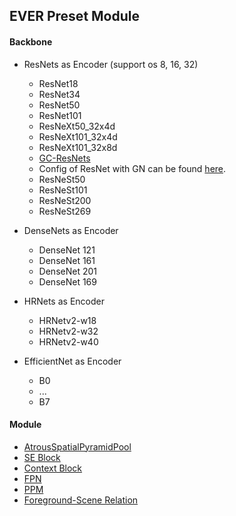 ## EVER Preset Module

#### Backbone
- ResNets as Encoder (support os 8, 16, 32)
    - ResNet18
    - ResNet34
    - ResNet50
    - ResNet101
    - ResNeXt50_32x4d
    - ResNeXt101_32x4d
    - ResNeXt101_32x8d
    - [GC-ResNets](https://arxiv.org/abs/1904.11492)
    - Config of ResNet with GN can be found [here](https://github.com/Z-Zheng/SimpleCV/tree/master/config_demo/resnet_with_gn.py).
    - ResNeSt50    
    - ResNeSt101
    - ResNeSt200
    - ResNeSt269
- DenseNets as Encoder
    - DenseNet 121
    - DenseNet 161
    - DenseNet 201
    - DenseNet 169

- HRNets as Encoder
    - HRNetv2-w18
    - HRNetv2-w32
    - HRNetv2-w40

- EfficientNet as Encoder
    - B0
    - ...
    - B7

#### Module
- [AtrousSpatialPyramidPool](https://arxiv.org/abs/1802.02611)
- [SE Block](https://arxiv.org/pdf/1709.01507.pdf)
- [Context Block](https://arxiv.org/abs/1904.11492)
- [FPN](https://arxiv.org/abs/1612.03144)
- [PPM](https://arxiv.org/abs/1612.01105)
- [Foreground-Scene Relation]()
